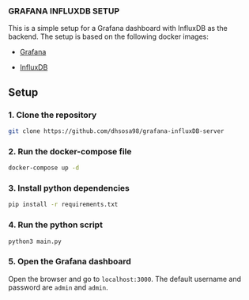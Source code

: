 ### GRAFANA INFLUXDB SETUP

This is a simple setup for a Grafana dashboard with InfluxDB as the backend. The setup is based on the following docker images:

* [Grafana](https://hub.docker.com/r/grafana/grafana/)

* [InfluxDB](https://hub.docker.com/_/influxdb/)

## Setup

### 1. Clone the repository

```bash
git clone https://github.com/dhsosa98/grafana-influxDB-server
```

### 2. Run the docker-compose file

```bash
docker-compose up -d
```

### 3. Install python dependencies

```bash
pip install -r requirements.txt
```

### 4. Run the python script

```bash
python3 main.py
```

### 5. Open the Grafana dashboard

Open the browser and go to `localhost:3000`. The default username and password are `admin` and `admin`.
